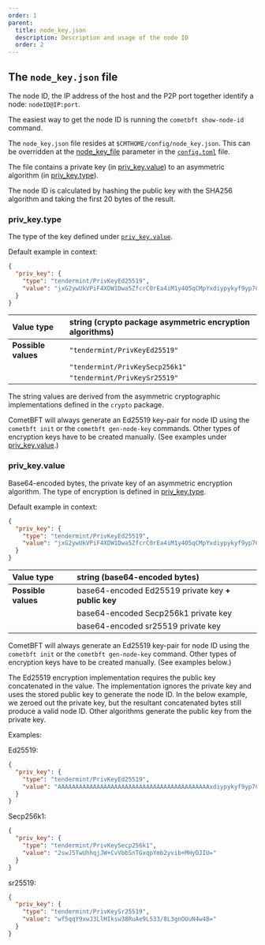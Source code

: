 ```yaml
---
order: 1
parent:
  title: node_key.json
  description: Description and usage of the node ID
  order: 2
---
```


## The `node_key.json` file
The node ID, the IP address of the host and the P2P port together identify a node: `nodeID@IP:port`.

The easiest way to get the node ID is running the `cometbft show-node-id` command.

The `node_key.json` file resides at `$CMTHOME/config/node_key.json`. This can be overridden at the
[node_key_file](config.toml.md#node_key_file) parameter in the [`config.toml`](config.toml.md) file.

The file contains a private key (in [priv_key.value](#priv_keyvalue)) to an asymmetric algorithm
(in [priv_key.type](#priv_keytype)).

The node ID is calculated by hashing the public key with the SHA256 algorithm and taking the first 20 bytes of the
result.

### priv_key.type
The type of the key defined under [`priv_key.value`](#priv_keyvalue).

Default example in context:
```json
{
  "priv_key": {
    "type": "tendermint/PrivKeyEd25519",
    "value": "jxG2ywUkVPiF4XDW1Dwa5ZfcrC0rEa4iM1y4O5qCMpYxdiypykyf9yp7C81cJTZHKMOvrnGcZiqxlMfyQsaUUA=="
  }
}
```

| Value type          | string (crypto package asymmetric encryption algorithms) |
|:--------------------|:---------------------------------------------------------|
| **Possible values** | `"tendermint/PrivKeyEd25519"`                            |
|                     | `"tendermint/PrivKeySecp256k1"`                          |
|                     | `"tendermint/PrivKeySr25519"`                            |

The string values are derived from the asymmetric cryptographic implementations defined in the `crypto` package.

CometBFT will always generate an Ed25519 key-pair for node ID using the `cometbft init` or the `cometbft gen-node-key`
commands. Other types of encryption keys have to be created manually. (See examples under
[priv_key.value](#priv_keyvalue).)

### priv_key.value
Base64-encoded bytes, the private key of an asymmetric encryption algorithm.
The type of encryption is defined in [priv_key.type](#priv_keytype).

Default example in context:
```json
{
  "priv_key": {
    "type": "tendermint/PrivKeyEd25519",
    "value": "jxG2ywUkVPiF4XDW1Dwa5ZfcrC0rEa4iM1y4O5qCMpYxdiypykyf9yp7C81cJTZHKMOvrnGcZiqxlMfyQsaUUA=="
  }
}
```

| Value type          | string (base64-encoded bytes)                       |
|:--------------------|:----------------------------------------------------|
| **Possible values** | base64-encoded Ed25519 private key **+ public key** |
|                     | base64-encoded Secp256k1 private key                |
|                     | base64-encoded sr25519 private key                  |

CometBFT will always generate an Ed25519 key-pair for node ID using the `cometbft init` or the `cometbft gen-node-key`
command. Other types of encryption keys have to be created manually. (See examples below.)

The Ed25519 encryption implementation requires the public key concatenated in the value. The implementation ignores the
private key and uses the stored public key to generate the node ID. In the below example, we zeroed out the private key,
but the resultant concatenated bytes still produce a valid node ID. Other algorithms generate the public key from the
private key.

Examples:

Ed25519:
```json
{
  "priv_key": {
    "type": "tendermint/PrivKeyEd25519",
    "value": "AAAAAAAAAAAAAAAAAAAAAAAAAAAAAAAAAAAAAAAAAAAxdiypykyf9yp7C81cJTZHKMOvrnGcZiqxlMfyQsaUUA=="
  }
}
```
Secp256k1:
```json
{
  "priv_key": {
    "type": "tendermint/PrivKeySecp256k1",
    "value": "2swJ5TwUhhqjJW+CvVbbSnTGxqpYmb2yvib+MHyDJIU="
  }
}
```
sr25519:
```json
{
  "priv_key": {
    "type": "tendermint/PrivKeySr25519",
    "value": "wf5qqY9xwJ3LlHIksw38RuAe9L533/8L3gnOUuN4w48="
  }
}
```


